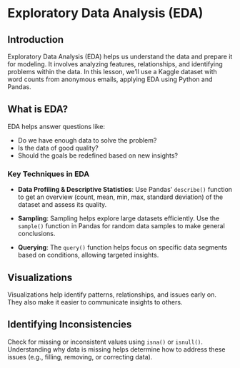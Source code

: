 # Exploratory Data Analysis (EDA)

## Introduction

Exploratory Data Analysis (EDA) helps us understand the data and prepare it for modeling. It involves analyzing features, relationships, and identifying problems within the data. In this lesson, we’ll use a Kaggle dataset with word counts from anonymous emails, applying EDA using Python and Pandas.

## What is EDA?

EDA helps answer questions like:
- Do we have enough data to solve the problem?
- Is the data of good quality?
- Should the goals be redefined based on new insights?

### Key Techniques in EDA

- **Data Profiling & Descriptive Statistics**: Use Pandas' `describe()` function to get an overview (count, mean, min, max, standard deviation) of the dataset and assess its quality.
  
- **Sampling**: Sampling helps explore large datasets efficiently. Use the `sample()` function in Pandas for random data samples to make general conclusions.

- **Querying**: The `query()` function helps focus on specific data segments based on conditions, allowing targeted insights.

## Visualizations

Visualizations help identify patterns, relationships, and issues early on. They also make it easier to communicate insights to others. 

## Identifying Inconsistencies

Check for missing or inconsistent values using `isna()` or `isnull()`. Understanding why data is missing helps determine how to address these issues (e.g., filling, removing, or correcting data).
